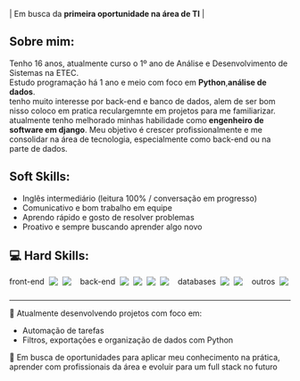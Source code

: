 | Em busca da **primeira oportunidade na área de TI** |

## Sobre mim:
Tenho 16 anos, atualmente curso o 1º ano de Análise e Desenvolvimento de Sistemas na ETEC.  
Estudo programação há 1 ano e meio com foco em **Python**,**análise de dados**.  
tenho muito interesse por back-end e banco de dados, alem de ser bom nisso coloco em pratica reculargemnte em projetos para me familiarizar.  
atualmente tenho melhorado minhas habilidade como **engenheiro de software em django**.
Meu objetivo é crescer profissionalmente e me consolidar na área de tecnologia, especialmente como back-end ou na parte de dados.

## Soft Skills:
- Inglês intermediário (leitura 100% / conversação em progresso)
- Comunicativo e bom trabalho em equipe
- Aprendo rápido e gosto de resolver problemas
- Proativo e sempre buscando aprender algo novo

## 💻 Hard Skills:
<div style="display: flex; flex-wrap: wrap; gap: 8px;">
  front-end
  <img src="https://img.shields.io/badge/HTML5-E34F26?style=for-the-badge&logo=html5&logoColor=white">
  <img src="https://img.shields.io/badge/CSS3-1572B6?style=for-the-badge&logo=css3&logoColor=white">
  <p></p>
  back-end
  <img src="https://img.shields.io/badge/Java-007396?style=for-the-badge&logo=java&logoColor=white">
  <img src="https://img.shields.io/badge/JavaScript-F7DF1E?style=for-the-badge&logo=javascript&logoColor=black">
  <img src="https://img.shields.io/badge/Python-3776AB?style=for-the-badge&logo=python&logoColor=white">
  <img src="https://img.shields.io/badge/Django-092E20?style=for-the-badge&logo=django&logoColor=white">
  <p></p>
  databases
  <img src="https://img.shields.io/badge/MySQL-4479A1?style=for-the-badge&logo=mysql&logoColor=white">
  <img src="https://img.shields.io/badge/PostgreSQL-336791?style=for-the-badge&logo=postgresql&logoColor=white">
  <p></p>
  outros
  <img src="https://img.shields.io/badge/Git-F05032?style=for-the-badge&logo=git&logoColor=white">
</div>


---

📌 Atualmente desenvolvendo projetos com foco em:
- Automação de tarefas
- Filtros, exportações e organização de dados com Python

🚀 Em busca de oportunidades para aplicar meu conhecimento na prática, aprender com profissionais da área e evoluir para um full stack no futuro
